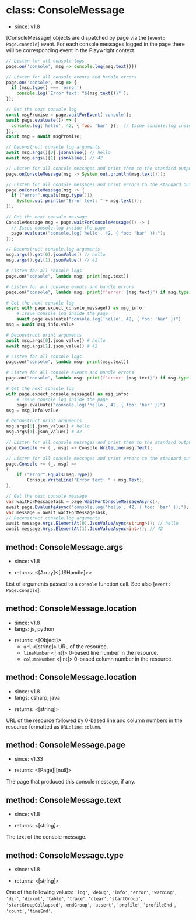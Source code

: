 # class: ConsoleMessage
* since: v1.8

[ConsoleMessage] objects are dispatched by page via the [`event: Page.console`] event.
For each console messages logged in the page there will be corresponding event in the Playwright
context.

```js
// Listen for all console logs
page.on('console', msg => console.log(msg.text()))

// Listen for all console events and handle errors
page.on('console', msg => {
  if (msg.type() === 'error')
    console.log(`Error text: "${msg.text()}"`);
});

// Get the next console log
const msgPromise = page.waitForEvent('console');
await page.evaluate(() => {
  console.log('hello', 42, { foo: 'bar' });  // Issue console.log inside the page
});
const msg = await msgPromise;

// Deconstruct console log arguments
await msg.args()[0].jsonValue() // hello
await msg.args()[1].jsonValue() // 42
```

```java
// Listen for all console messages and print them to the standard output.
page.onConsoleMessage(msg -> System.out.println(msg.text()));

// Listen for all console messages and print errors to the standard output.
page.onConsoleMessage(msg -> {
  if ("error".equals(msg.type()))
    System.out.println("Error text: " + msg.text());
});

// Get the next console message
ConsoleMessage msg = page.waitForConsoleMessage(() -> {
  // Issue console.log inside the page
  page.evaluate("console.log('hello', 42, { foo: 'bar' });");
});

// Deconstruct console.log arguments
msg.args().get(0).jsonValue() // hello
msg.args().get(1).jsonValue() // 42
```

```python async
# Listen for all console logs
page.on("console", lambda msg: print(msg.text))

# Listen for all console events and handle errors
page.on("console", lambda msg: print(f"error: {msg.text}") if msg.type == "error" else None)

# Get the next console log
async with page.expect_console_message() as msg_info:
    # Issue console.log inside the page
    await page.evaluate("console.log('hello', 42, { foo: 'bar' })")
msg = await msg_info.value

# Deconstruct print arguments
await msg.args[0].json_value() # hello
await msg.args[1].json_value() # 42
```

```python sync
# Listen for all console logs
page.on("console", lambda msg: print(msg.text))

# Listen for all console events and handle errors
page.on("console", lambda msg: print(f"error: {msg.text}") if msg.type == "error" else None)

# Get the next console log
with page.expect_console_message() as msg_info:
    # Issue console.log inside the page
    page.evaluate("console.log('hello', 42, { foo: 'bar' })")
msg = msg_info.value

# Deconstruct print arguments
msg.args[0].json_value() # hello
msg.args[1].json_value() # 42
```

```csharp
// Listen for all console messages and print them to the standard output.
page.Console += (_, msg) => Console.WriteLine(msg.Text);

// Listen for all console messages and print errors to the standard output.
page.Console += (_, msg) =>
{
    if ("error".Equals(msg.Type))
        Console.WriteLine("Error text: " + msg.Text);
};

// Get the next console message
var waitForMessageTask = page.WaitForConsoleMessageAsync();
await page.EvaluateAsync("console.log('hello', 42, { foo: 'bar' });");
var message = await waitForMessageTask;
// Deconstruct console.log arguments
await message.Args.ElementAt(0).JsonValueAsync<string>(); // hello
await message.Args.ElementAt(1).JsonValueAsync<int>(); // 42
```

## method: ConsoleMessage.args
* since: v1.8
- returns: <[Array]<[JSHandle]>>

List of arguments passed to a `console` function call. See also [`event: Page.console`].

## method: ConsoleMessage.location
* since: v1.8
* langs: js, python
- returns: <[Object]>
  - `url` <[string]> URL of the resource.
  - `lineNumber` <[int]> 0-based line number in the resource.
  - `columnNumber` <[int]> 0-based column number in the resource.

## method: ConsoleMessage.location
* since: v1.8
* langs: csharp, java
- returns: <[string]>

URL of the resource followed by 0-based line and column numbers in the resource formatted as `URL:line:column`.

## method: ConsoleMessage.page
* since: v1.33
- returns: <[Page]|[null]>

The page that produced this console message, if any.

## method: ConsoleMessage.text
* since: v1.8
- returns: <[string]>

The text of the console message.

## method: ConsoleMessage.type
* since: v1.8
- returns: <[string]>

One of the following values: `'log'`, `'debug'`, `'info'`, `'error'`, `'warning'`, `'dir'`, `'dirxml'`, `'table'`,
`'trace'`, `'clear'`, `'startGroup'`, `'startGroupCollapsed'`, `'endGroup'`, `'assert'`, `'profile'`, `'profileEnd'`,
`'count'`, `'timeEnd'`.
